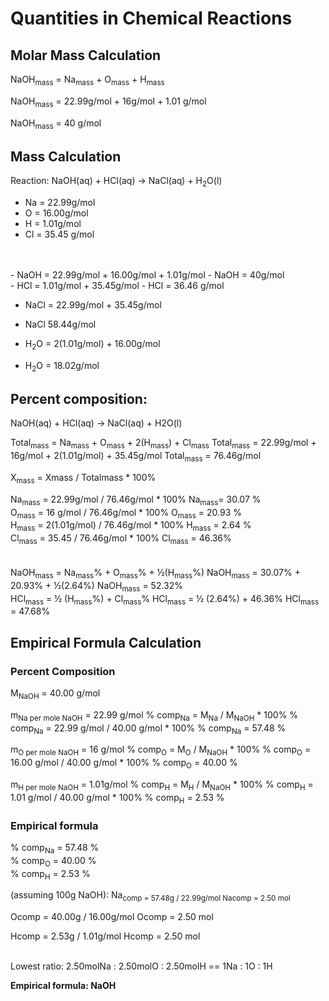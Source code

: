 # Quantities in Chemical Reactions
## Molar Mass Calculation 
NaOH<sub>mass</sub> = Na<sub>mass</sub> + O<sub>mass</sub> + H<sub>mass</sub>
	
NaOH<sub>mass</sub> = 22.99g/mol + 16g/mol + 1.01 g/mol

NaOH<sub>mass</sub> = 40 g/mol
<br>
## Mass Calculation

Reaction: NaOH(aq) + HCl(aq) → NaCl(aq) + H<sub>2</sub>O(l)
<br>
- Na = 22.99g/mol
- O = 16.00g/mol
- H = 1.01g/mol
- Cl = 35.45 g/mol
<br>
<br>
- NaOH = 22.99g/mol + 16.00g/mol + 1.01g/mol 
- NaOH = 40g/mol
<br>
- HCl = 1.01g/mol + 35.45g/mol
- HCl = 36.46 g/mol

- NaCl = 22.99g/mol + 35.45g/mol
- NaCl 58.44g/mol

- H<sub>2</sub>O = 2(1.01g/mol) + 16.00g/mol
- H<sub>2</sub>O = 18.02g/mol

## Percent composition:
NaOH(aq) + HCl(aq) → NaCl(aq) + H2O(l)

Total<sub>mass</sub> = Na<sub>mass</sub> + O<sub>mass</sub> + 2(H<sub>mass</sub>) + Cl<sub>mass</sub> 
Total<sub>mass</sub> = 22.99g/mol + 16g/mol + 2(1.01g/mol) + 35.45g/mol
Total<sub>mass</sub> = 76.46g/mol

X<sub>mass</sub> = Xmass / Totalmass * 100%

Na<sub>mass</sub> = 22.99g/mol / 76.46g/mol * 100%
Na<sub>mass</sub>= 30.07 % 
<br>
O<sub>mass</sub> = 16 g/mol / 76.46g/mol * 100%
O<sub>mass</sub> = 20.93 %
<br>
H<sub>mass</sub> = 2(1.01g/mol) / 76.46g/mol * 100%
H<sub>mass</sub> = 2.64 %
<br>
Cl<sub>mass</sub> = 35.45 / 76.46g/mol * 100%
Cl<sub>mass</sub> = 46.36%
<br>
<br>		
NaOH<sub>mass</sub> = Na<sub>mass</sub>% + O<sub>mass</sub>% + ½(H<sub>mass</sub>%)
NaOH<sub>mass</sub> = 30.07% + 20.93% + ½(2.64%)
NaOH<sub>mass</sub> = 52.32%
<br>
HCl<sub>mass</sub> = ½ (H<sub>mass</sub>%) + Cl<sub>mass</sub>%
HCl<sub>mass</sub> = ½ (2.64%) + 46.36%
HCl<sub>mass</sub> = 47.68%

## Empirical Formula Calculation
### Percent Composition
M<sub>NaOH</sub> = 40.00 g/mol

m<sub>Na per mole NaOH</sub> = 22.99 g/mol
% comp<sub>Na</sub> = M<sub>Na</sub> / M<sub>NaOH</sub> * 100%
% comp<sub>Na</sub> = 22.99 g/mol / 40.00 g/mol * 100%
% comp<sub>Na</sub> = 57.48 %   

m<sub>O per mole NaOH</sub>  = 16 g/mol
% comp<sub>O</sub> = M<sub>O</sub> / M<sub>NaOH</sub> * 100%
% comp<sub>O</sub> = 16.00 g/mol / 40.00 g/mol * 100%
% comp<sub>O</sub> = 40.00 %   

m<sub>H per mole NaOH</sub> = 1.01g/mol
% comp<sub>H</sub> = M<sub>H</sub> / M<sub>NaOH</sub> * 100%
% comp<sub>H</sub> = 1.01 g/mol / 40.00 g/mol * 100%
% comp<sub>H</sub> = 2.53 %   

### Empirical formula
% comp<sub>Na</sub> = 57.48 %   
% comp<sub>O</sub> = 40.00 %   
% comp<sub>H</sub> = 2.53 %   

(assuming 100g NaOH):
Na<sub>comp = 57.48g / 22.99g/mol
Nacomp = 2.50 mol

Ocomp = 40.00g / 16.00g/mol
Ocomp = 2.50 mol

Hcomp = 2.53g / 1.01g/mol
Hcomp = 2.50 mol

<br>
Lowest ratio:
2.50molNa : 2.50molO : 2.50molH == 1Na : 1O : 1H

<strong>Empirical formula: NaOH</strong>

